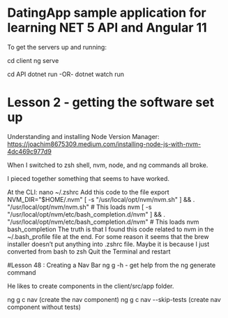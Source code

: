 # DatingApp sample application for learning NET 5 API and Angular 11
To get the servers up and running:

cd client
ng serve

cd API
dotnet run
-OR-
dotnet watch run

# Lesson 2 - getting the software set up

Understanding and installing Node Version Manager:
https://joachim8675309.medium.com/installing-node-js-with-nvm-4dc469c977d9

When I switched to zsh shell, nvm, node, and ng commands all broke.

I pieced together something that seems to have worked.

At the CLI: nano ~/.zshrc
Add this code to the file
export NVM_DIR="$HOME/.nvm"
[ -s "/usr/local/opt/nvm/nvm.sh" ] && . "/usr/local/opt/nvm/nvm.sh"  # This loads nvm
[ -s "/usr/local/opt/nvm/etc/bash_completion.d/nvm" ] && . "/usr/local/opt/nvm/etc/bash_completion.d/nvm"  # This loads nvm bash_completion
The truth is that I found this code related to nvm in the ~/.bash_profile file at the end. 
For some reason it seems that the brew installer doesn’t put anything into .zshrc file. Maybe it is because I just converted from bash to zsh
Quit the Terminal and restart


#Lesson 48 : Creating a Nav Bar
ng g -h - get help from the ng generate command

He likes to create components in the client/src/app folder.

ng g c nav (create the nav component)
ng g c nav --skip-tests (create nav component without tests)






